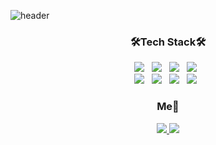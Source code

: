 ![header](https://capsule-render.vercel.app/api?type=Slice&height=150&text=DaesungOh)
<h3 align="center">🛠Tech Stack🛠</h3>
<p align="center">
<a target="_blank" rel="noopener noreferrer" href="https://camo.githubusercontent.com/1a2432fe733ac4772ad5036bd3f66738d9a9c4471bba0617c8ea93c34d54102a/68747470733a2f2f696d672e736869656c64732e696f2f62616467652f48544d4c352d4533344632363f7374796c653d666c61742d737175617265266c6f676f3d48544d4c35266c6f676f436f6c6f723d7768697465"><img src="https://camo.githubusercontent.com/1a2432fe733ac4772ad5036bd3f66738d9a9c4471bba0617c8ea93c34d54102a/68747470733a2f2f696d672e736869656c64732e696f2f62616467652f48544d4c352d4533344632363f7374796c653d666c61742d737175617265266c6f676f3d48544d4c35266c6f676f436f6c6f723d7768697465" data-canonical-src="https://img.shields.io/badge/HTML5-E34F26?style=flat-square&amp;logo=HTML5&amp;logoColor=white" style="max-width: 100%;"></a> &nbsp;
<a target="_blank" rel="noopener noreferrer" href="https://camo.githubusercontent.com/59f34522112650b0eb7e9542af81c8129193d96002728d451069d002d30b17a0/68747470733a2f2f696d672e736869656c64732e696f2f62616467652f435353332d3135373242363f7374796c653d666c61742d737175617265266c6f676f3d43535333266c6f676f436f6c6f723d7768697465"><img src="https://camo.githubusercontent.com/59f34522112650b0eb7e9542af81c8129193d96002728d451069d002d30b17a0/68747470733a2f2f696d672e736869656c64732e696f2f62616467652f435353332d3135373242363f7374796c653d666c61742d737175617265266c6f676f3d43535333266c6f676f436f6c6f723d7768697465" data-canonical-src="https://img.shields.io/badge/CSS3-1572B6?style=flat-square&amp;logo=CSS3&amp;logoColor=white" style="max-width: 100%;"></a> &nbsp;
<a target="_blank" rel="noopener noreferrer" href="https://camo.githubusercontent.com/318695bb8bb3f74e026bb85d3b3a94aaf489017986ea5384d10a789617ec00ed/68747470733a2f2f696d672e736869656c64732e696f2f62616467652f4a6176615363726970742d4637444631453f7374796c653d666c61742d737175617265266c6f676f3d4a617661536372697074266c6f676f436f6c6f723d7768697465"><img src="https://camo.githubusercontent.com/318695bb8bb3f74e026bb85d3b3a94aaf489017986ea5384d10a789617ec00ed/68747470733a2f2f696d672e736869656c64732e696f2f62616467652f4a6176615363726970742d4637444631453f7374796c653d666c61742d737175617265266c6f676f3d4a617661536372697074266c6f676f436f6c6f723d7768697465" data-canonical-src="https://img.shields.io/badge/JavaScript-F7DF1E?style=flat-square&amp;logo=JavaScript&amp;logoColor=white" style="max-width: 100%;"></a> &nbsp;
<a target="_blank" rel="noopener noreferrer" href="https://camo.githubusercontent.com/21f106f4acca6baba49d606ced46c6fa828647d80f115e7657ca3bcb724bfd18/68747470733a2f2f696d672e736869656c64732e696f2f62616467652f537072696e6720626f6f742d3644423333463f7374796c653d666c61742d737175617265266c6f676f3d537072696e67266c6f676f436f6c6f723d7768697465"><img src="https://camo.githubusercontent.com/21f106f4acca6baba49d606ced46c6fa828647d80f115e7657ca3bcb724bfd18/68747470733a2f2f696d672e736869656c64732e696f2f62616467652f537072696e6720626f6f742d3644423333463f7374796c653d666c61742d737175617265266c6f676f3d537072696e67266c6f676f436f6c6f723d7768697465" data-canonical-src="https://img.shields.io/badge/Spring boot-6DB33F?style=flat-square&amp;logo=Spring&amp;logoColor=white" style="max-width: 100%;"></a> &nbsp;
</br>
<a target="_blank" rel="noopener noreferrer" href="https://camo.githubusercontent.com/502eb98eb0093c35413055d9235e5b4eae211345ca88d6377eeab4e0127b2569/68747470733a2f2f696d672e736869656c64732e696f2f62616467652f6a51756572792d3037363941443f7374796c653d666c61742d737175617265266c6f676f3d6a5175657279266c6f676f436f6c6f723d7768697465"><img src="https://camo.githubusercontent.com/502eb98eb0093c35413055d9235e5b4eae211345ca88d6377eeab4e0127b2569/68747470733a2f2f696d672e736869656c64732e696f2f62616467652f6a51756572792d3037363941443f7374796c653d666c61742d737175617265266c6f676f3d6a5175657279266c6f676f436f6c6f723d7768697465" data-canonical-src="https://img.shields.io/badge/jQuery-0769AD?style=flat-square&amp;logo=jQuery&amp;logoColor=white" style="max-width: 100%;"></a> &nbsp;
<a target="_blank" rel="noopener noreferrer" href="https://camo.githubusercontent.com/372dfe5550512c1b2e7e3649ea92a5cbadeec44a51c3b2bf822fe2a7a22c13d7/68747470733a2f2f696d672e736869656c64732e696f2f62616467652f4a6176612d3030373339363f7374796c653d666c61742d737175617265266c6f676f3d4a617661266c6f676f436f6c6f723d7768697465"><img src="https://camo.githubusercontent.com/372dfe5550512c1b2e7e3649ea92a5cbadeec44a51c3b2bf822fe2a7a22c13d7/68747470733a2f2f696d672e736869656c64732e696f2f62616467652f4a6176612d3030373339363f7374796c653d666c61742d737175617265266c6f676f3d4a617661266c6f676f436f6c6f723d7768697465" data-canonical-src="https://img.shields.io/badge/Java-007396?style=flat-square&amp;logo=Java&amp;logoColor=white" style="max-width: 100%;"></a> &nbsp;
<a target="_blank" rel="noopener noreferrer" href="https://camo.githubusercontent.com/373d4fa9ba9245d811336f29bdca4617c00739b772ec8f2ef6ed0f9e7a42e81d/68747470733a2f2f696d672e736869656c64732e696f2f62616467652f4d7953514c2d3434373941313f7374796c653d666c61742d737175617265266c6f676f3d4d7953514c266c6f676f436f6c6f723d7768697465"><img src="https://camo.githubusercontent.com/373d4fa9ba9245d811336f29bdca4617c00739b772ec8f2ef6ed0f9e7a42e81d/68747470733a2f2f696d672e736869656c64732e696f2f62616467652f4d7953514c2d3434373941313f7374796c653d666c61742d737175617265266c6f676f3d4d7953514c266c6f676f436f6c6f723d7768697465" data-canonical-src="https://img.shields.io/badge/MySQL-4479A1?style=flat-square&amp;logo=MySQL&amp;logoColor=white" style="max-width: 100%;"></a> &nbsp;
<a target="_blank" rel="noopener noreferrer" href="https://camo.githubusercontent.com/497b86eb47d5bb063506dd84bca086b0c35353ce1a166123c252c1851a3c1313/68747470733a2f2f696d672e736869656c64732e696f2f62616467652f5468796d656c6561662d3030354630463f7374796c653d666c61742d737175617265266c6f676f3d5468796d656c656166266c6f676f436f6c6f723d7768697465"><img src="https://camo.githubusercontent.com/497b86eb47d5bb063506dd84bca086b0c35353ce1a166123c252c1851a3c1313/68747470733a2f2f696d672e736869656c64732e696f2f62616467652f5468796d656c6561662d3030354630463f7374796c653d666c61742d737175617265266c6f676f3d5468796d656c656166266c6f676f436f6c6f723d7768697465" data-canonical-src="https://img.shields.io/badge/Thymeleaf-005F0F?style=flat-square&amp;logo=Thymeleaf&amp;logoColor=white" style="max-width: 100%;"></a> &nbsp;
</p>
<h3 align="center">Me👋</h3>
<p align="center">
<a href="https://tasteful-save-3d8.notion.site/3812595a0cce4084b531252922db1690"><img src="https://img.shields.io/badge/Portfolio-FFCA28?style=flat-square&logo=firebase&logoColor=white"/>
<a href="https://blog.naver.com/dheotjd4824"><img src="https://img.shields.io/badge/Blog-3DDC84?style=flat-square&logo=Blogger&logoColor=white"/></a>
</p>
